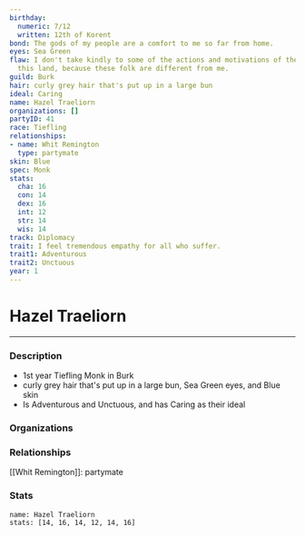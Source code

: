 ```yaml
---
birthday:
  numeric: 7/12
  written: 12th of Korent
bond: The gods of my people are a comfort to me so far from home.
eyes: Sea Green
flaw: I don't take kindly to some of the actions and motivations of the people of
  this land, because these folk are different from me.
guild: Burk
hair: curly grey hair that's put up in a large bun
ideal: Caring
name: Hazel Traeliorn
organizations: []
partyID: 41
race: Tiefling
relationships:
- name: Whit Remington
  type: partymate
skin: Blue
spec: Monk
stats:
  cha: 16
  con: 14
  dex: 16
  int: 12
  str: 14
  wis: 14
track: Diplomacy
trait: I feel tremendous empathy for all who suffer.
trait1: Adventurous
trait2: Unctuous
year: 1
---
```

# Hazel Traeliorn
---
### Description
- 1st year Tiefling Monk in Burk
- curly grey hair that's put up in a large bun, Sea Green eyes, and Blue skin
- Is Adventurous and Unctuous, and has Caring as their ideal

### Organizations
### Relationships
[[Whit Remington]]: partymate
### Stats
```statblock
name: Hazel Traeliorn
stats: [14, 16, 14, 12, 14, 16]
```